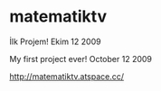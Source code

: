# matematiktv
İlk Projem!
Ekim 12 2009

My first project ever!
October 12 2009

http://matematiktv.atspace.cc/
